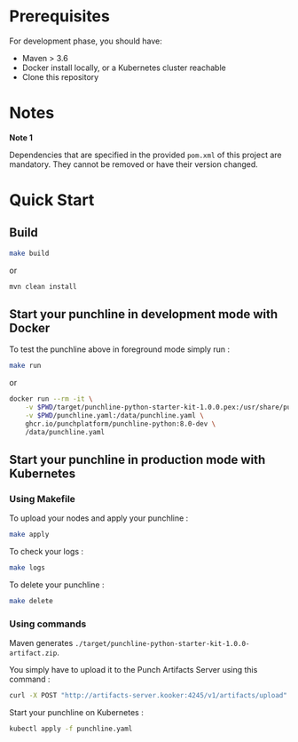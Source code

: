 # Prerequisites

For development phase, you should have:

- Maven > 3.6
- Docker install locally, or a Kubernetes cluster reachable
- Clone this repository

# Notes

**Note 1**

Dependencies that are specified in the provided `pom.xml` of this project are mandatory. They cannot be removed or have
their version changed.

# Quick Start

## Build

```sh
make build
```

or

```sh
mvn clean install
```

## Start your punchline in development mode with Docker

To test the punchline above in foreground mode simply run :

```sh
make run
```

or

```sh
docker run --rm -it \
    -v $PWD/target/punchline-python-starter-kit-1.0.0.pex:/usr/share/punch/extlib/punchline-python-starter-kit-1.0.0.pex \
    -v $PWD/punchline.yaml:/data/punchline.yaml \
    ghcr.io/punchplatform/punchline-python:8.0-dev \
    /data/punchline.yaml
```

## Start your punchline in production mode with Kubernetes

### Using Makefile

To upload your nodes and apply your punchline :

```sh
make apply
```

To check your logs :

```sh
make logs
```

To delete your punchline :

```sh
make delete
```

### Using commands

Maven generates `./target/punchline-python-starter-kit-1.0.0-artifact.zip`.

You simply have to upload it to the Punch Artifacts Server using this command :
```sh
curl -X POST "http://artifacts-server.kooker:4245/v1/artifacts/upload" -F artifact=@target/punchline-python-starter-kit-1.0.0-artifact.zip -F override=true
```

Start your punchline on Kubernetes :
```sh
kubectl apply -f punchline.yaml
```
